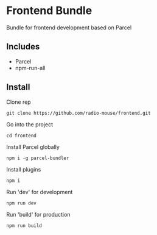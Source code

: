 # Frontend Bundle
Bundle for frontend development based on Parcel
## Includes
* Parcel
* npm-run-all
## Install
Clone rep
```
git clone https://github.com/radio-mouse/frontend.git
```

Go into the project
```
cd frontend
```

Install Parcel globally
```
npm i -g parcel-bundler
```
Install plugins
```
npm i
```
Run 'dev' for development
```
npm run dev
```

Run 'build' for production
```
npm run build
```